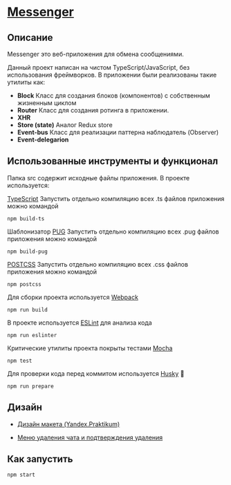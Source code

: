 # [Messenger](https://chat-app-yandex.herokuapp.com/)


## Описание

Messenger это веб-приложения для обмена сообщениями.

Данный проект написан на чистом TypeScript/JavaScript, без использования фреймворков. 
В приложении были реализованы такие утилиты как:
- **Block** Класс для создания блоков (компонентов) с собственным жизненным циклом
- **Router** Класс для создания ротинга в приложении.
- **XHR**
- **Store (state)** Аналог Redux store
- **Event-bus** Класс для реализации паттерна наблюдатель (Observer)
- **Event-delegarion**


## Использованные инструменты и функционал

Папка src содержит исходные файлы приложения. В проекте используется:

[TypeScript](https://github.com/microsoft/TypeScript) Запустить отдельно компиляцию всех .ts файлов приложения можно командой

    npm build-ts

Шаблонизатор [PUG](https://github.com/pugjs/pug) Запустить отдельно компиляцию всех .pug файлов приложения можно командой

    npm build-pug

[POSTCSS](https://github.com/postcss/postcss) Запустить отдельно компиляцию всех .css файлов приложения можно командой

    npm postcss

Для сборки проекта используется [Webpack](https://github.com/webpack/webpack)

    npm run build

В проекте используется [ESLint](https://github.com/eslint/eslint) для анализа кода

    npm run eslinter

Критические утилиты проекта покрыты тестами [Mocha](https://github.com/mochajs/mocha)

    npm test

Для проверки кода перед коммитом используется [Husky](https://github.com/typicode/husky) 🐶

    npm run prepare

## Дизайн

-   [Дизайн макета (Yandex.Praktikum)](https://www.figma.com/file/24EUnEHGEDNLdOcxg7ULwV/Chat?node-id=0%3A1)

-   [Меню удаления чата и подтверждения удаления](https://www.figma.com/file/qkWXtG2jIVAeKZFghNkCQI/Chat?node-id=0%3A1)

## Как запустить

    npm start
